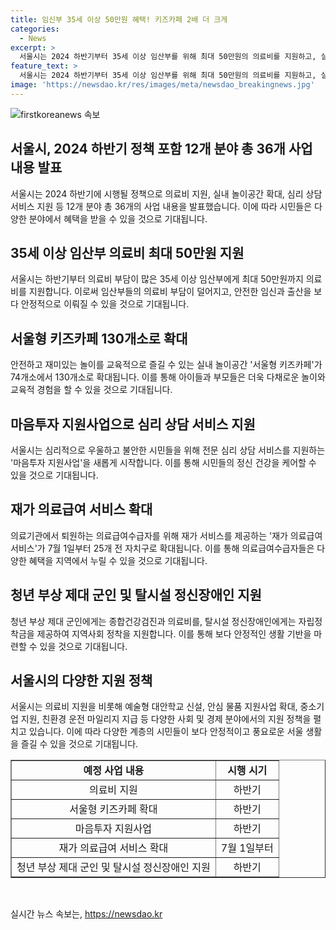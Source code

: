 ```yaml
---
title: 임신부 35세 이상 50만원 혜택! 키즈카페 2배 더 크게
categories:
  - News
excerpt: >
  서울시는 2024 하반기부터 35세 이상 임산부를 위해 최대 50만원의 의료비를 지원하고, 실내 놀이공간 서울형 키즈카페를 확대한다. 또한, 심리 상담 서비스 지원, 재가 의료급여 서비스 확대, 청년 군인·정신장애인에 대한 지원 등 12개 분야 총 36개 사업 내용을 담은 2024 하반기 달라지는 서울생활 전자책을 제작한다. 또한, 친환경 운전 운동, 중장년 일자리 등을 통해 다채로운 혜택을 제공한다.
feature_text: >
  서울시는 2024 하반기부터 35세 이상 임산부를 위해 최대 50만원의 의료비를 지원하고, 실내 놀이공간 서울형 키즈카페를 확대한다. 또한, 심리 상담 서비스 지원, 재가 의료급여 서비스 확대, 청년 군인·정신장애인에 대한 지원 등 12개 분야 총 36개 사업 내용을 담은 2024 하반기 달라지는 서울생활 전자책을 제작한다. 또한, 친환경 운전 운동, 중장년 일자리 등을 통해 다채로운 혜택을 제공한다.
image: 'https://newsdao.kr/res/images/meta/newsdao_breakingnews.jpg'
---
```


<p><img src="https://newsdao.kr/res/images/meta/newsdao_breakingnews.jpg" alt="firstkoreanews 속보" /></p>

<h2 data-ke-size="size26">서울시, 2024 하반기 정책 포함 12개 분야 총 36개 사업 내용 발표</h2>

<p data-ke-size="size16">서울시는 2024 하반기에 시행될 정책으로 의료비 지원, 실내 놀이공간 확대, 심리 상담 서비스 지원 등 12개 분야 총 36개의 사업 내용을 발표했습니다. 이에 따라 시민들은 다양한 분야에서 혜택을 받을 수 있을 것으로 기대됩니다.</p>

<h2 data-ke-size="size24">35세 이상 임산부 의료비 최대 50만원 지원</h2>

<p data-ke-size="size16">서울시는 하반기부터 의료비 부담이 많은 35세 이상 임산부에게 최대 50만원까지 의료비를 지원합니다. 이로써 임산부들의 의료비 부담이 덜어지고, 안전한 임신과 출산을 보다 안정적으로 이뤄질 수 있을 것으로 기대됩니다.</p>

<h2 data-ke-size="size24">서울형 키즈카페 130개소로 확대</h2>

<p data-ke-size="size16">안전하고 재미있는 놀이를 교육적으로 즐길 수 있는 실내 놀이공간 '서울형 키즈카페'가 74개소에서 130개소로 확대됩니다. 이를 통해 아이들과 부모들은 더욱 다채로운 놀이와 교육적 경험을 할 수 있을 것으로 기대됩니다.</p>

<h2 data-ke-size="size24">마음투자 지원사업으로 심리 상담 서비스 지원</h2>

<p data-ke-size="size16">서울시는 심리적으로 우울하고 불안한 시민들을 위해 전문 심리 상담 서비스를 지원하는 '마음투자 지원사업'을 새롭게 시작합니다. 이를 통해 시민들의 정신 건강을 케어할 수 있을 것으로 기대됩니다.</p>

<h2 data-ke-size="size24">재가 의료급여 서비스 확대</h2>

<p data-ke-size="size16">의료기관에서 퇴원하는 의료급여수급자를 위해 재가 서비스를 제공하는 '재가 의료급여 서비스'가 7월 1일부터 25개 전 자치구로 확대됩니다. 이를 통해 의료급여수급자들은 다양한 혜택을 지역에서 누릴 수 있을 것으로 기대됩니다.</p>

<h2 data-ke-size="size24">청년 부상 제대 군인 및 탈시설 정신장애인 지원</h2>

<p data-ke-size="size16">청년 부상 제대 군인에게는 종합건강검진과 의료비를, 탈시설 정신장애인에게는 자립정착금을 제공하여 지역사회 정착을 지원합니다. 이를 통해 보다 안정적인 생활 기반을 마련할 수 있을 것으로 기대됩니다.</p>

<h2 data-ke-size="size24">서울시의 다양한 지원 정책</h2>

<p data-ke-size="size16">서울시는 의료비 지원을 비롯해 예술형 대안학교 신설, 안심 물품 지원사업 확대, 중소기업 지원, 친환경 운전 마일리지 지급 등 다양한 사회 및 경제 분야에서의 지원 정책을 펼치고 있습니다. 이에 따라 다양한 계층의 시민들이 보다 안정적이고 풍요로운 서울 생활을 즐길 수 있을 것으로 기대됩니다.</p>

<table style="width: 100%;" border="1">
<tbody>
<tr>
<td style="text-align: center; height: 17px;"><b>예정 사업 내용</b></td>
<td style="text-align: center; height: 17px;"><b>시행 시기</b></td>
</tr>
<tr>
<td style="text-align: center; height: 17px;">의료비 지원</td>
<td style="text-align: center; height: 17px;">하반기</td>
</tr>
<tr>
<td style="text-align: center; height: 17px;">서울형 키즈카페 확대</td>
<td style="text-align: center; height: 17px;">하반기</td>
</tr>
<tr>
<td style="text-align: center; height: 17px;">마음투자 지원사업</td>
<td style="text-align: center; height: 17px;">하반기</td>
</tr>
<tr>
<td style="text-align: center; height: 17px;">재가 의료급여 서비스 확대</td>
<td style="text-align: center; height: 17px;">7월 1일부터</td>
</tr>
<tr>
<td style="text-align: center; height: 17px;">청년 부상 제대 군인 및 탈시설 정신장애인 지원</td>
<td style="text-align: center; height: 17px;">하반기</td>
</tr>
</tbody>
</table>

<p data-ke-size="size16">&nbsp;</p>
실시간 뉴스 속보는, <a href="https://newsdao.kr" rel="dofollow">https://newsdao.kr</a>


